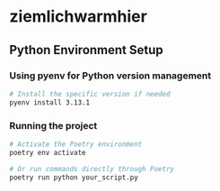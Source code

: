 # ziemlichwarmhier

## Python Environment Setup

### Using pyenv for Python version management

```bash
# Install the specific version if needed
pyenv install 3.13.1
```

### Running the project

```bash
# Activate the Poetry environment
poetry env activate

# Or run commands directly through Poetry
poetry run python your_script.py
```